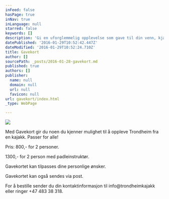 ```yaml
---
inFeed: false
hasPage: true
inNav: true
inLanguage: null
starred: false
keywords: []
description: 'Gi en uforglemmelig opplevelse som gave til din venn, kjæreste, familie eller andre bekjente.'
datePublished: '2016-01-29T10:52:42.447Z'
dateModified: '2016-01-29T10:52:24.710Z'
title: Gavekort
author: []
sourcePath: _posts/2016-01-28-gavekort.md
published: true
authors: []
publisher:
  name: null
  domain: null
  url: null
  favicon: null
url: gavekort/index.html
_type: WebPage

---
```

![](https://the-grid-user-content.s3-us-west-2.amazonaws.com/cdd984d5-d30f-4666-9e65-4cb9289b0aa1.jpg)

Med Gavekort gir du noen du
kjenner mulighet til å oppleve Trondheim fra en kajakk. Passer for
alle!

Pris: 800,- for 2 personer. 

1300,- for 2 person med
padleinstruktør.

Gavekortet kan tilpasses dine
personlige ønsker.

Gavekortet kan også sendes
via post.

For å bestille sender du din
kontaktinformasjon til info@trondheimkajakk eller ringer +47 483 38
318\.